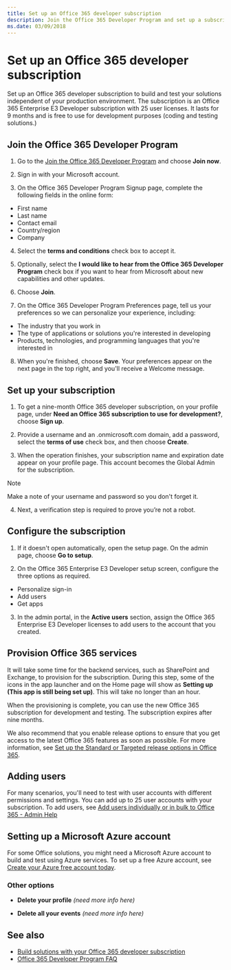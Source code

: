 ```yaml
---
title: Set up an Office 365 developer subscription
description: Join the Office 365 Developer Program and set up a subscription for building and testing solutions independent of your production environment.
ms.date: 03/09/2018
---
```


# Set up an Office 365 developer subscription 

Set up an Office 365 developer subscription to build and test your solutions independent of your production environment. The subscription is an Office 365 Enterprise E3 Developer subscription with 25 user licenses. It lasts for 9 months and is free to use for development purposes (coding and testing solutions.)

## Join the Office 365 Developer Program

1. Go to the [Join the Office 365 Developer Program](https://aka.ms/devprogram) and choose **Join now**.

2. Sign in with your Microsoft account.

3. On the Office 365 Developer Program Signup page, complete the following fields in the online form:

  - First name
  - Last name
  - Contact email
  - Country/region
  - Company

4. Select the **terms and conditions** check box to accept it.

5. Optionally, select the **I would like to hear from the Office 365 Developer Program** check box if you want to hear from Microsoft about new capabilities and other updates. 

6. Choose **Join**.

7. On the Office 365 Developer Program Preferences page, tell us your preferences so we can personalize your experience, including:

  - The industry that you work in
  - The type of applications or solutions you're interested in developing
  - Products, technologies, and programming languages that you're interested in

8. When you're finished, choose **Save**. Your preferences appear on the next page in the top right, and you'll receive a Welcome message.

## Set up your subscription

1. To get a nine-month Office 365 developer subscription, on your profile page, under **Need an Office 365 subscription to use for development?**, choose **Sign up**.

2. Provide a username and an .onmicrosoft.com domain, add a password, select the **terms of use** check box, and then choose **Create**. <!--Is this a new username and password for the subscription that's different from their MSA or Azure AD info? If so, we need more information in the UI about how to fill out these fields, or we can add it to this documentation.-->

3. When the operation finishes, your subscription name and expiration date appear on your profile page. This account becomes the Global Admin for the subscription.

  > [!NOTE]
  > Make a note of your username and password so you don't forget it. 
<!-- LG: Do we know if there's a Forgot my password feature in the Dev Program flow? -->

4. Next, a verification step is required to prove you’re not a robot. <!--I got this from the wiki; will we be doing this? And if so, does it come between steps 2 and 3, which I would expect, or after step 3?-->

<!--I copied the following sections from the wiki page and am not sure what the new experience will be. -->
## Configure the subscription 

1. If it doesn't open automatically, open the setup page. On the admin page, choose **Go to setup**.

2. On the Office 365 Enterprise E3 Developer setup screen, configure the three options as required.

  - Personalize sign-in
  - Add users
  - Get apps

3. In the admin portal, in the **Active users** section, assign the Office 365 Enterprise E3 Developer licenses to add users to the account that you created. 

## Provision Office 365 services

It will take some time for the backend services, such as SharePoint and Exchange, to provision for the subscription. During this step, some of the icons in the app launcher and on the Home page will show as **Setting up (This app is still being set up)**. This will take no longer than an hour.

When the provisioning is complete, you can use the new Office 365 subscription for development and testing. The subscription expires after nine months.

We also recommend that you enable release options to ensure that you get access to the latest Office 365 features as soon as possible. For more information, see [Set up the Standard or Targeted release options in Office 365](https://support.office.com/en-us/article/set-up-the-standard-or-targeted-release-options-in-office-365-3b3adfa4-1777-4ff0-b606-fb8732101f47?ui=en-US&rs=en-US&ad=US).

## Adding users

For many scenarios, you'll need to test with user accounts with different permissions and settings. You can add up to 25 user accounts with your subscription. To add users, see [Add users individually or in bulk to Office 365 - Admin Help](https://support.office.com/en-us/article/add-users-individually-or-in-bulk-to-office-365-admin-help-1970f7d6-03b5-442f-b385-5880b9c256ec)

## Setting up a Microsoft Azure account

For some Office solutions, you might need a Microsoft Azure account to build and test using Azure services. To set up a free Azure account, see [Create your Azure free account today](https://azure.microsoft.com/en-us/free/).


### Other options

- **Delete your profile** *(need more info here)*

- **Delete all your events** *(need more info here)*

<!-- ## Linda's Notes 

...from current way of doing things -- not sure if these still apply. Also some notes from David's content plan. 
Save what applies, delete what doesn't.

### Info we give out to current customers when we send their promo codes:
- You must use InPrivate browsing to redeem the code. 
- This offer is a developer sandbox offer, and is not compatible with any other offers.  For example, you cannot have a paid E5 offer, Visio offer, and this offer all-in-one. 
- The limit is one subscription per lifetime; that is, contoso.com can only sign up for this offer once.  You can request another subscription to create a second subscription with contoso2.onmicrosoft.com. 
- These promo codes may not be used to extend a currently existing offer, paid or otherwise.  As in #3, you must request and create a net new tenant at this time.

### Get started with the Office 365 developer subscription 

- Get a subscription (basically will point to previous topic) 
- Access your Azure subscription (you get this as part of the developer subscription, but not everyone knows how to get to it via the Azure portal) 
- Configure your subscription 
  - Question: some topics I've found include getting an Azure subscription. Is this needed? 
  - Add users in Office 365 (this will just be a link out) 
  - Leverage the Office 365 CLI tool to change settings (be clear on the what you can do, follow up with Vesa.) (this is also a link out) 

### Next steps (Choose your journey) (intro to next section) 

- Add Sample data by using the Graph Explorer (need more info) 
- Create app catalog (sharepoint) link to sp topic 
- Create developer site (sharepoint) link to sp topic 
- Add ScriptLab to all clients to the subscription to enable Office add-ins (need more info) 
- Enable Teams Development and Sideloading (need more info) 
- Your O365 subscription IS an Azure subscription. So we need a document that explains how to access it on the Azure portal.

### Documentation requests for Wave 1 (from slide deck)

- Overview of Developer Program​
- Acquire a subscription options  [Dev Subscription | Visual Studio | Paid $99 offer | Microsoft Partner Network Benefits (MPN IUR)]​
- Customize your development subscription for your use.​
- [Add users in Office 365](https://support.office.com/en-us/article/add-users-individually-or-in-bulk-to-office-365-admin-help-1970f7d6-03b5-442f-b385-5880b9c256ec) ​
- [Leverage the Office 365 CLI tool to change settings​](https://dev.office.com/blogs/announcing-office-365-cli-for-managing-your-office-365-subscription-on-any-platform)   to be clear on the what you can do. Follow up with Vesa.​
- Add Sample data by using the Graph Explorer​
- Add ScriptLab to all clients to the subscription to enable Office add-ins​
- Enable Teams Development and Sideloading​
- Need help?​
- Have questions on how to get started building? Dev.office.com/support​
- Subscription issue? ->  FAQ / Trouble shooting guide  ​
- Privacy and terms of use​
- Program terms of use ​
- Dev subscription license agreement [Suzanna]-->


## See also

- [Build solutions with your Office 365 developer subscription](office-365-developer-subscription-options.md)
- [Office 365 Developer Program FAQ](office-365-developer-program-faq.md) 
